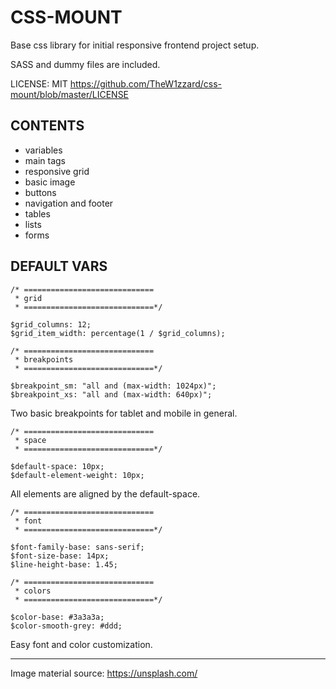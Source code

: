 # CSS-MOUNT

Base css library for initial responsive frontend project setup.

SASS and dummy files are included.

LICENSE: MIT <https://github.com/TheW1zzard/css-mount/blob/master/LICENSE>

## CONTENTS

- variables
- main tags
- responsive grid
- basic image
- buttons
- navigation and footer
- tables
- lists
- forms

## DEFAULT VARS

    /* =============================
     * grid
     * =============================*/

    $grid_columns: 12;
    $grid_item_width: percentage(1 / $grid_columns);

    /* =============================
     * breakpoints
     * =============================*/

    $breakpoint_sm: "all and (max-width: 1024px)";
    $breakpoint_xs: "all and (max-width: 640px)";

Two basic breakpoints for tablet and mobile in general.

    /* =============================
     * space
     * =============================*/

    $default-space: 10px;
    $default-element-weight: 10px;

All elements are aligned by the default-space.

    /* =============================
     * font
     * =============================*/

    $font-family-base: sans-serif;
    $font-size-base: 14px;
    $line-height-base: 1.45;

    /* =============================
     * colors
     * =============================*/

    $color-base: #3a3a3a;
    $color-smooth-grey: #ddd;

Easy font and color customization.

<hr>

Image material source: <https://unsplash.com/>

